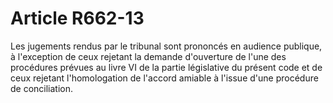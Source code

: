 # Article R662-13

Les jugements rendus par le tribunal sont prononcés en audience publique, à l'exception de ceux rejetant la demande d'ouverture de l'une des procédures prévues au livre VI de la partie législative du présent code et de ceux rejetant l'homologation de l'accord amiable à l'issue d'une procédure de conciliation.